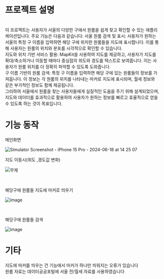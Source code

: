 <h1>프로젝트 설명</h1> <br>
이 프로젝트는 사용자가 서울의 다양한 구에서 원룸을 쉽게 찾고 확인할 수 있는 애플리케이션입니다. 주요 기능은 다음과 같습니다:
서울 원룸 검색 및 표시: 사용자가 원하는 서울의 특정 구 이름을 입력하면 해당 구에 위치한 원룸들을 지도에 표시합니다. 이를 통해 사용자는 원룸의 위치와 분포를 시각적으로 확인할 수 있습니다. <br>
지도와 위치 기반 서비스 활용: MapKit을 사용하여 지도를 제공하고, 사용자가 지도를 확대/축소하거나 이동할 때마다 중심점의 위도와 경도를 텍스트로 보여줍니다. 이는 사용자가 원룸 위치를 더 정확히 파악할 수 있도록 도와줍니다. <br>
구 이름 기반의 원룸 검색: 특정 구 이름을 입력하면 해당 구에 있는 원룸들의 정보를 가져옵니다. 이 정보는 각 원룸의 위치를 나타내는 마커로 지도에 표시되며, 월세 정보와 같은 부가적인 정보도 함께 제공됩니다. <br>
그리하여 서울에서 원룸을 찾는 사용자들에게 실질적인 도움을 주기 위해 설계되었으며, 지도와 데이터를 효과적으로 활용하여 사용자가 원하는 정보를 빠르고 효율적으로 얻을 수 있도록 하는 것이 목표입니다.<br>

<h1>기능 동작</h1>
메인화면 <br>

![Simulator Screenshot - iPhone 15 Pro - 2024-06-18 at 14 25 07](https://github.com/kimjunghwannn/LastProject/assets/157611169/0e73c498-9e88-45c6-8b62-306ee8827d6a)
<br>

지도 이동시(위도 ,경도값 변화)

![무제](https://github.com/kimjunghwannn/LastProject/assets/157611169/3b6a0a2d-d693-4baa-ae43-3cea2a1d694a)

<br>

해당구에 원룸들 지도에 마커로 띄우기

![image](https://github.com/kimjunghwannn/LastProject/assets/157611169/3e711943-a5b0-4502-bead-9fd326238336)

<br>

해당구에 원룸들 검색

![image](https://github.com/kimjunghwannn/LastProject/assets/157611169/10f2ae8e-863e-425f-9790-b858d39185ca)



<h1>기타</h1>
지도에 마커를 띄우는 건 기능에서 마커가 하나만 띄워지는 오류가 있습니다 <br>
원룸 자료는 데이터공공포털에 서울 전/월세 자료를 사용하였습니다


